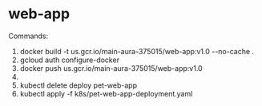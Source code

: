 # web-app

Commands:

1.  docker build -t us.gcr.io/main-aura-375015/web-app:v1.0 --no-cache .
2.  gcloud auth configure-docker
3.  docker push us.gcr.io/main-aura-375015/web-app:v1.0
4.  <Edit pet-web-app-deployment.yaml latest version>
5.  <optional> kubectl delete deploy pet-web-app
6.  kubectl apply -f k8s/pet-web-app-deployment.yaml
